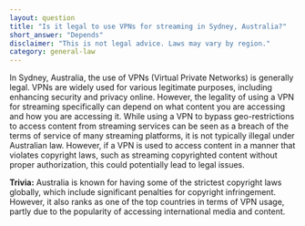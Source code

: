 ```yaml
---
layout: question
title: "Is it legal to use VPNs for streaming in Sydney, Australia?"
short_answer: "Depends"
disclaimer: "This is not legal advice. Laws may vary by region."
category: general-law
---
```

In Sydney, Australia, the use of VPNs (Virtual Private Networks) is generally legal. VPNs are widely used for various legitimate purposes, including enhancing security and privacy online. However, the legality of using a VPN for streaming specifically can depend on what content you are accessing and how you are accessing it. While using a VPN to bypass geo-restrictions to access content from streaming services can be seen as a breach of the terms of service of many streaming platforms, it is not typically illegal under Australian law. However, if a VPN is used to access content in a manner that violates copyright laws, such as streaming copyrighted content without proper authorization, this could potentially lead to legal issues.

**Trivia:** Australia is known for having some of the strictest copyright laws globally, which include significant penalties for copyright infringement. However, it also ranks as one of the top countries in terms of VPN usage, partly due to the popularity of accessing international media and content.
